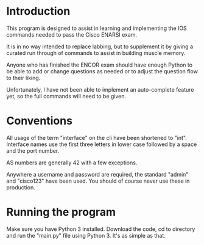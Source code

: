 # Introduction

This program is designed to assist in learning and implementing the IOS commands needed to pass the Cisco ENARSI exam.

It is in no way intended to replace labbing, but to supplement it by giving a curated run through of commands to assist in building muscle memory.

Anyone who has finished the ENCOR exam should have enough Python to be able to add or change questions as needed or to adjust the question flow to their liking.

Unfortunately, I have not been able to implement an auto-complete feature yet, so the full commands will need to be given.

# Conventions

All usage of the term "interface" on the cli have been shortened to "int". Interface names use the first three letters in lower case followed by a space and the port number.

AS numbers are generally 42 with a few exceptions.

Anywhere a username and password are required, the standard "admin" and "cisco123" have been used. You should of course never use these in production.

# Running the program

Make sure you have Python 3 installed. Download the code, cd to directory and run the "main.py" file using Python 3. It's as simple as that.